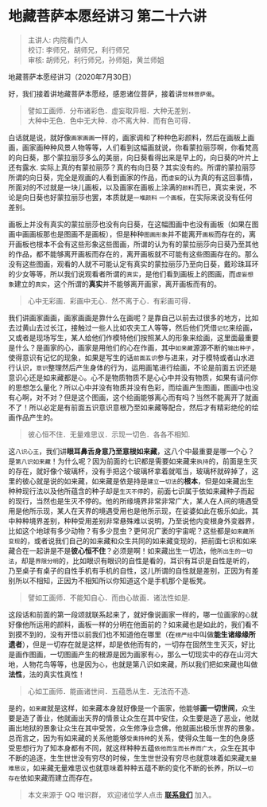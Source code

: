 # 地藏菩萨本愿经讲习 第二十六讲

> 主讲人: 内院看门人 <br />
> 校订: 李师兄，胡师兄，利行师兄 <br />
> 审核: 胡师兄，利行师兄，孙师姐，黄兰师姐 <br />

地藏菩萨本愿经讲习（2020年7月30日）

好，我们接着讲地藏菩萨本愿经，感恩诸位菩萨，接着讲`觉林菩萨偈`。

> 譬如工画师．分布诸彩色．虚妄取异相．大种无差别．<br />
> 大种中无色．色中无大种．亦不离大种．而有色可得．<br />

白话就是说，就好像`画家画画`一样的，画家调和了种种色彩颜料，然后在画板上画画，画家画种种风景人物等等，人们看到这幅画就说，你看蒙拉丽莎啊，你看梵高的向日葵，那个蒙拉丽莎多么的美丽，向日葵看得出来是早上的，向日葵的叶片上还有露水. 实际上真的有蒙拉丽莎？真的有向日葵？其实没有的。所谓的蒙拉丽莎所谓的向日葵，完全是观画的人看到画家的作品，而`虚妄`的认为真的有这回事情，所面对的不过就是一块儿画板，以及画家在画板上涂满的`颜料`而已，真实来说，不论是向日葵也好蒙拉丽莎也罢，本质就是`一堆颜料` `一个画板`，在实际来说没有任何差别。

画板上并没有真实的蒙拉丽莎也没有向日葵，在这幅图画中也没有画板（如果在图画中画画板那也是图画不是画板），但是种种`图画形象`并不能离开`画板`而存在的，离开画板也根本不会有这些形象这些图画，所谓的认为有的蒙拉丽莎向日葵乃至其他的作品，都不能够离开画板而存在的，离开画板就不可能有这些图画存在的。那么没有这些图画，观看的人就不可能认定有真实的蒙拉丽莎乃至向日葵，戴珍珠耳环的少女等等，所以我们说观看者所谓的`真实`，是他们看到画板上的图画，而`虚妄想象`建立的`真实`，这个所谓的**真实**并不能够离开画家，离开画板而有的。

> 心中无彩画．彩画中无心．然不离于心．有彩画可得．

我们讲画家画画，画家画画是靠什么在画呢？是靠自己以前去过很多的地方，比如去过黄山去过长江，接触过一些人比如农夫工人等等，然后他们凭借`记忆`来绘画，又或者是现场写生，某人给他们作模特他们按照某人的形象来绘画，这里面最重要是什么？是画家的心，画家是用他们的心在作画，其中`如来藏`源源不断的`输出种子`，使得意识有记忆的现象，如果是写生的话`前面五识`参与进来，对于模特或者山水进行认识，`意识`整理然后产生身体的行为，运用画笔进行绘画，不论是前面五识还是意识心还是如来藏都是`心`。心不是物质物质不是心心中并没有物质，如果有请问你的思想怎么量化？所以心中并没有物质并没有色彩，而绘画产生图画，图画中也没有心啊，对不对？但是这个图画，这个绘画能够离心而有吗？当然不能离开了就画不了！所以必定是有前面五识意识意根乃至如来藏等配合，然后才有精彩绝伦的绘画作品产生的。

> 彼心恒不住．无量难思议．示现一切色．各各不相知.

这`八识心王`，我们讲**眼耳鼻舌身意乃至意根如来藏**，这八个中最重要是哪一个心？是`第八识如来藏`！为什么呢？因为前面的七识都是需要如来藏来`执持`的，前面是生灭的存在，就好像个玻璃杯，没有手把这个玻璃杯拿着就哐当，玻璃杯就碎掉了，这里的彼心就是说的如来藏，如来藏是依是持是`建立一切法`的**根本**，但是如来藏出生种种现行法以及他所蕴含的种子却是`生灭不停`的，前面七识属于依如来藏种子而起的现行，当然也是生灭不停的。他的所缘境界非常非常广大，某人在人间的境遇受用是他所示现，某人在天界的境遇受用也是他所示现，在娑婆如此在极乐如此，其中种种境界差别，种种受用差别非常悬殊难以说明，乃至说他内变根身外变器界，比如这个地球有多少动物？有多少昆虫？更何况广袤的宇宙呢？这些都是`如来藏所变现`的，或者说我们自己的如来藏和众生共同的如来藏变现的，把前面七识和如来藏合在一起讲是不是**彼心恒不住**？必须是啊！如来藏出生一切法，他`所出生的一切法`，却是`界限分明`的，比如眼识有眼识的自性是看的，耳识有耳识是自性是听的，乃至桌子有桌子的自性手机有手机的自性，这儿所谓的自性就是差别，正因为有差别所以不相知，正因为不相知所以你知道这个是手机那个是板凳。

> 譬如工画师．不能知自心．而由心故画．诸法性如是.

这段话和前面的第一段颂就联系起来了，就好像说画家一样的，哪一位画家的`心`就好像他所运用的颜料，画板一样的分明在他面前的？如来藏也是如此的，我们看不到摸不到的，没有开悟以前我们也不知道他在哪里（在`楞严经`中叫做**能生诸缘缘所遗者**），但是一切存在就是这样，却是依他而有的，一切存在固然生生灭灭，好比是画作图画，一切图画产生的根源是因为画家有`心`，那么一切现实中的存在山河大地，人物花鸟等等，也是因为`心`，也就是第八识如来藏，所以我们把如来藏也叫做**法性**，法的真实性真性！

> 心如工画师．能画诸世间．五蕴悉从生．无法而不造.

是的，`如来藏`就是这样，如来藏本身就好像是一个画家，他能够**画一切世间**，众生要是造了善业，他就画出天界的情景让众生在其中安住，众生要是造了恶业，他就画出地狱的景象让众生在其中受苦，众生修净业念佛，他就画出极乐世界的景象。总而言之，因为有如来藏的关系他能够`受熏持种`的关系，使得众生每一生的色身感受思想行为了知本身都有不同，就这样种种五蕴`依他而生而长养而广大`，众生在其中不断的追逐，生生世世没有穷尽的时候，生生世世没有穷尽也就意味着如来藏`无量难思议`，如来藏无量难思议也就意味着种种五蕴不断的变化不断的长养，所以`一切存在`依如来藏而建立而存在。

> 本文来源于 QQ 唯识群， 欢迎诸位学人点击 **[联系我们](https://mp.weixin.qq.com/s/lZCfWjmLjgNR165Tx4_bCQ)** 加入。
